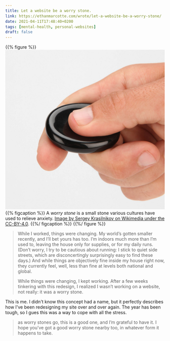 ```yaml
---
title: Let a website be a worry stone.
link: https://ethanmarcotte.com/wrote/let-a-website-be-a-worry-stone/
date: 2021-04-11T17:48:40+0200
tags: [mental-health, personal-websites]
draft: false
---
```


{{% figure %}}
![A hand holding a worry stone with the stone resting against the index finger and the thumb set in the stone's dimple](/images/worry-stone.jpg)
{{% figcaption %}}
A <dfn>worry stone</dfn> is a small stone various cultures have used to relieve anxiety. [Image by Sergey Krasilnikov on Wikimedia under the CC-BY-4.0](https://commons.wikimedia.org/wiki/File:Worry_stone_2.jpg). 
{{%/ figcaption %}}
{{%/ figure %}}

> While I worked, things were changing. My world’s gotten smaller recently, and I’ll bet yours has too. I’m indoors much more than I’m used to, leaving the house only for supplies, or for my daily runs. (Don’t worry, I try to be cautious about running: I stick to quiet side streets, which are disconcertingly surprisingly easy to find these days.) And while things are objectively fine inside my house right now, they currently feel, well, less than fine at levels both national and global.
>
> While things were changing, I kept working. After a few weeks tinkering with this redesign, I realized I wasn’t working on a website, not really: it was a worry stone.

This is me. I didn't know this concept had a name, but it perfectly describes how I've been redesigning my site over and over again. The year has been tough, so I gues this was a way to cope with all the stress.

> as worry stones go, this is a good one, and I’m grateful to have it. I hope you’ve got a good worry stone nearby too, in whatever form it happens to take.
